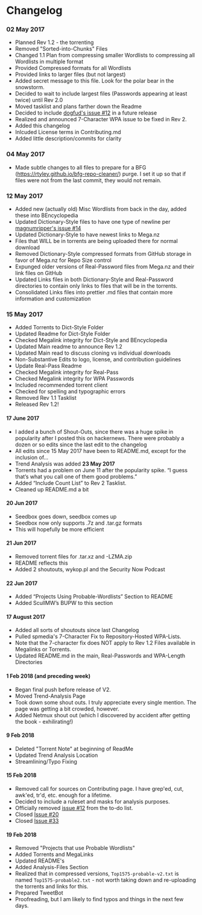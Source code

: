 # Changelog	  	      	     	    	     	     	       	       


### 02 May 2017     	 	 	       	   	       	      
* Planned Rev 1.2 - the torrenting			    	  	       
* Removed "Sorted-into-Chunks" Files      	 	  	  	 
* Changed 1.1 Plan from compressing smaller Wordlists to compressing all Wordlists in multiple format
* Provided Compressed formats for all Wordlists    	    	   	       
* Provided links to larger files (but not largest)    	       	     	   
* Added secret message to this file. Look for the polar bear in the snowstorm.
* Decided to wait to include largest files (Passwords appearing at least twice) until Rev 2.0
* Moved tasklist and plans farther down the Readme       	  	       
* Decided to include [dogfud's issue #12](https://github.com/berzerk0/Probable-Wordlists/issues/12) in a future release
* Realized and announced 7-Character WPA issue to be fixed in Rev 2.      
* Added this changelog     	     	  	     	      	   	    
* Inlcuded License terms in Contributing.md      	   	      	      
* Added little description/commits for clarity   	      	  	      



### 04 May 2017      		     	       	    	     	    	       
* Made subtle changes to all files to prepare for a BFG (https://rtyley.github.io/bfg-repo-cleaner/) purge. I set it up so that if files were not from the last commit, they would not remain.



### 12 May 2017	 		 	       	      	       	      	       
* Added new (actually old) Misc Wordlists from back in the day, added these into BEncyclopedia
* Updated Dictionary-Style files to have one type of newline per [magnumripper's issue #14](https://github.com/berzerk0/Probable-Wordlists/issues/14)
* Updated Dictionary-Style to have newest links to Mega.nz  		  
* Files that WILL be in torrents are being uploaded there for normal download
* Removed Dictionary-Style compressed formats from GitHub storage in favor of Mega.nz for Repo Size control
* Expunged older versions of Real-Password files from Mega.nz and their link files on GitHub
* Updated Links files in both Dictionary-Style and Real-Password directories to contain only links to files that will be in the torrents.
* Consolidated Links files into prettier .md files that contain more information and customization

### 15 May 2017
* Added Torrents to Dict-Style Folder
* Updated Readme for Dict-Style Folder
* Checked Megalink integrity for Dict-Style and BEncyclopedia
* Updated Main readme to announce Rev 1.2
* Updated Main read to discuss cloning vs individual downloads
* Non-Substantive Edits to logo, license, and contribution guidelines
* Update Real-Pass Readme
* Checked Megalink integrity for Real-Pass
* Checked Megalink integrity for WPA Passwords
* Included recommended torrent client
* Checked for spelling and typographic errors
* Removed Rev 1.1 Tasklist
* Released Rev 1.2!

#### 17 June 2017
* I added a bunch of Shout-Outs, since there was a huge spike in popularity after I posted this on hackernews. There were probably a dozen or so edits since the last edit to the changelog
* All edits since 15 May 2017 have been to README.md, except for the inclusion of...
* Trend Analysis was added __23 May 2017__
* Torrents had a problem on June 11 after the popularity spike. “I guess that’s what you call one of them good problems.”
* Added “Include Count List” to Rev 2 Tasklist.
* Cleaned up README.md a bit

#### 20 Jun 2017
* Seedbox goes down, seedbox comes up
* Seedbox now only supports .7z and .tar.gz formats
* This will hopefully be more efficient

#### 21 Jun 2017
* Removed torrent files for .tar.xz and -LZMA.zip
* README reflects this
* Added 2 shoutouts, wykop.pl and the Security Now Podcast

#### 22 Jun 2017
* Added “Projects Using Probable-Wordlists” Section to README
* Added ScullMW’s BUPW to this section

#### 17 August 2017
* Added all sorts of shoutouts since last Changelog
* Pulled spmedia's 7-Character Fix to Repository-Hosted WPA-Lists.
* Note that the 7-character fix does NOT apply to Rev 1.2 Files available in Megalinks or Torrents.
* Updated README.md in the main, Real-Passwords and WPA-Length Directories

#### 1 Feb 2018 (and preceding week)
* Began final push before release of V2.
* Moved Trend-Analysis Page
* Took down some shout outs. I truly appreciate every single mention. The page was getting a bit crowded, however.
* Added Netmux shout out (which I discovered by accident after getting the book - exhilirating!)


#### 9 Feb 2018
* Deleted "Torrent Note" at beginning of ReadMe
* Updated Trend Analysis Location
* Streamlining/Typo Fixing


#### 15 Feb 2018
* Removed call for sources on Contributing page. I have grep'ed, cut, awk'ed, tr'd, etc. enough for a lifetime.
* Decided to include a ruleset and masks for analysis purposes.
* Officially removed [issue #12](https://github.com/berzerk0/Probable-Wordlists/issues/12) from the to-do list.
* Closed [Issue #20](https://github.com/berzerk0/Probable-Wordlists/issues/20)
* Closed [Issue #33](https://github.com/berzerk0/Probable-Wordlists/issues/33)


#### 19 Feb 2018
* Removed "Projects that use Probable Wordlists"
* Added Torrents and MegaLinks
* Updated README's
* Added Analysis-Files Section
* Realized that in compressed versions, `Top1575-probable-v2.txt` is named `Top1575-probable2.txt` - not worth taking down and re-uploading the torrents and links for this.
* Prepared TweetBot
* Proofreading, but I am likely to find typos and things in the next few days.
